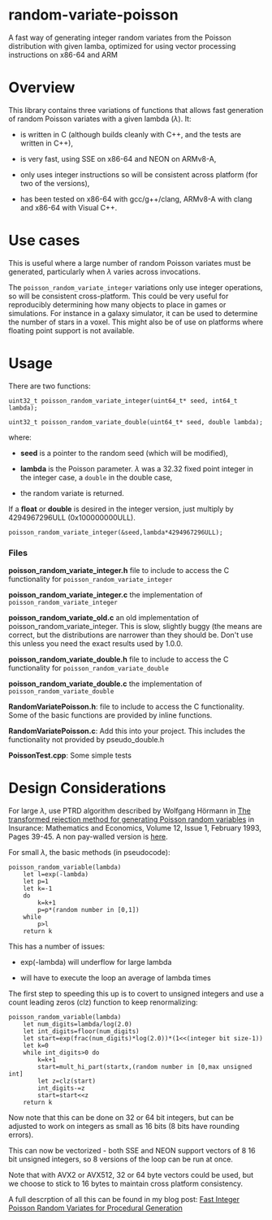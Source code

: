 # random-variate-poisson

A fast way of generating integer random variates from the Poisson distribution with given lamba, optimized for using vector processing instructions on x86-64 and ARM

# Overview

This library contains three variations of functions that allows fast generation of random Poisson variates with a given lambda ($\lambda$). It:

* is written in C (although builds cleanly with C++, and the tests are written in C++),

* is very fast, using SSE on x86-64 and NEON on ARMv8-A,

* only uses integer instructions so will be consistent across platform (for two of the versions),

* has been tested on x86-64 with gcc/g++/clang, ARMv8-A with clang and x86-64 with Visual C++.

# Use cases

This is useful where a large number of random Poisson variates must be generated, particularly when $\lambda$ varies across invocations.

The `poisson_random_variate_integer` variations only use integer operations, so will be consistent cross-platform. This could be very useful for reproducibly determining how many objects to place in games or simulations. For instance in a galaxy simulator, it can be used to determine the number of stars in a voxel. This might also be of use on platforms where floating point support is not available.

# Usage

There are two functions:

	uint32_t poisson_random_variate_integer(uint64_t* seed, int64_t lambda);

	uint32_t poisson_random_variate_double(uint64_t* seed, double lambda);

where:

* **seed** is a pointer to the random seed (which will be modified),

* **lambda** is the Poisson parameter. $\lambda$ was a 32.32 fixed point integer in the integer case, a `double` in the double case,

* the random variate is returned.

If a **float** or **double** is desired in the integer version, just multiply by 4294967296ULL (0x100000000ULL).

	poisson_random_variate_integer(&seed,lambda*4294967296ULL);

### Files

**poisson_random_variate_integer.h** file to include to access the C functionality for `poisson_random_variate_integer`

**poisson_random_variate_integer.c** the implementation of `poisson_random_variate_integer`

**poisson_random_variate_old.c** an old implementation of poisson_random_variate_integer. This is slow, slightly buggy (the means are correct, but the distributions are narrower than they should be. Don't use this unless you need the exact results used by 1.0.0.

**poisson_random_variate_double.h** file to include to access the C functionality for `poisson_random_variate_double`

**poisson_random_variate_double.c** the implementation of `poisson_random_variate_double`


**RandomVariatePoisson.h**: file to include to access the C functionality. Some of the basic functions are provided by inline functions.

**RandomVariatePoisson.c**: Add this into your project. This includes the functionality not provided by pseudo_double.h

**PoissonTest.cpp**: Some simple tests

# Design Considerations

For large $\lambda$, use PTRD algorithm described by Wolfgang H&ouml;rmann in [The transformed rejection method for generating Poisson random variables](https://www.sciencedirect.com/science/article/abs/pii/0167668793909974) in Insurance: Mathematics and Economics, Volume 12, Issue 1, February 1993, Pages 39-45. A non pay-walled version is [here](https://research.wu.ac.at/ws/portalfiles/portal/18953249/document.pdf).

For small $\lambda$, the basic methods (in pseudocode):

	poisson_random_variable(lambda)
		let l=exp(-lambda)
		let p=1
		let k=-1
		do
			k=k+1
			p=p*(random number in [0,1])
		while
			p>l
		return k

This has a number of issues:

* exp(-lambda) will underflow for large lambda

* will have to execute the loop an average of lambda times

The first step to speeding this up is to covert to unsigned integers and use a count leading zeros (clz) function to keep renormalizing:

	poisson_random_variable(lambda)
		let num_digits=lambda/log(2.0)
		let int_digits=floor(num_digits)
		let start=exp(frac(num_digits)*log(2.0))*(1<<(integer bit size-1))
		let k=0
		while int_digits>0 do
			k=k+1
			start=mult_hi_part(startx,(random number in [0,max unsigned int]
			let z=clz(start)
			int_digits-=z
			start=start<<z
		return k

Now note that this can be done on 32 or 64 bit integers, but can be adjusted to work on integers as small as 16 bits (8 bits have rounding errors).

This can now be vectorized - both SSE and NEON support vectors of 8 16 bit unsigned integers, so 8 versions of the loop can be run at once.

Note that with AVX2 or AVX512, 32 or 64 byte vectors could be used, but we choose to stick to 16 bytes to maintain cross platform consistency.

A full descrption of all this can be found in my blog post: [Fast Integer Poisson Random Variates for Procedural Generation](https://www.orange-kiwi.com/posts/fast-integer-poisson-random-variates-for-procedural-generation/)
